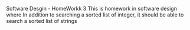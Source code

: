Software Desgin - HomeWorkk 3
This is homework in software design where In addition to searching a sorted list of integer, it should be able to search a sorted list of strings
